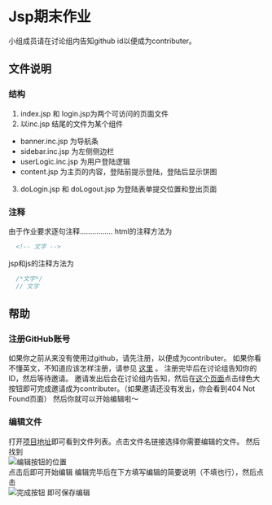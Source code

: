 # Jsp期末作业

小组成员请在讨论组内告知github id以便成为contributer。

## 文件说明

### 结构

1. index.jsp 和 login.jsp为两个可访问的页面文件
2. 以inc.jsp 结尾的文件为某个组件  
  - banner.inc.jsp 为导航条
  - sidebar.inc.jsp 为左侧侧边栏
  - userLogic.inc.jsp 为用户登陆逻辑
  - content.jsp 为主页的内容，登陆前提示登陆，登陆后显示饼图
3. doLogin.jsp 和 doLogout.jsp 为登陆表单提交位置和登出页面

### 注释

由于作业要求逐句注释................
html的注释方法为 
``` html
  <!-- 文字 --> 
```
jsp和js的注释方法为
``` javascript
  /*文字*/
  // 文字
```

## 帮助

### 注册GitHub账号

如果你之前从来没有使用过github，请先注册，以便成为contributer。
如果你看不懂英文，不知道应该怎样注册，请参见 [这里](http://jingyan.baidu.com/article/455a9950abe0ada167277864.html) 。
注册完毕后在讨论组告知你的ID，然后等待邀请。
邀请发出后会在讨论组内告知，然后在[这个页面](https://github.com/BLumia/Jsp-Homework/invitations)点击绿色大按钮即可完成邀请成为contributer。（如果邀请还没有发出，你会看到404 Not Found页面）
然后你就可以开始编辑啦～

### 编辑文件

打开[项目地址](https://github.com/BLumia/Jsp-Homework)即可看到文件列表。点击文件名链接选择你需要编辑的文件。
然后找到  
![编辑按钮的位置](https://help.github.com/assets/images/help/repository/edit-file-edit-button.png)  
点击后即可开始编辑
编辑完毕后在下方填写编辑的简要说明（不填也行），然后点击  
![完成按钮](https://help.github.com/assets/images/help/repository/propose-file-change-quick-pull.png)
即可保存编辑
